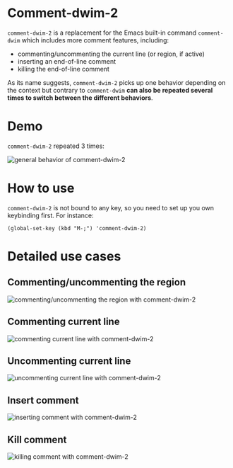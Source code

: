 # Comment-dwim-2

`comment-dwim-2` is a replacement for the Emacs built-in command `comment-dwim` which includes more comment features, including:

* commenting/uncommenting the current line (or region, if active)
* inserting an end-of-line comment
* killing the end-of-line comment

As its name suggests, `comment-dwim-2` picks up one behavior depending on the context but contrary to `comment-dwim` **can also be repeated several times to switch between the different behaviors**.

# Demo

`comment-dwim-2` repeated 3 times:

![general behavior of comment-dwim-2](http://remyferre.github.io/images/cd2-general.gif)

# How to use

`comment-dwim-2` is not bound to any key, so you need to set up you own keybinding first. For instance:

    (global-set-key (kbd "M-;") 'comment-dwim-2)

# Detailed use cases

## Commenting/uncommenting the region

![commenting/uncommenting the region with comment-dwim-2](http://remyferre.github.io/images/cd2-region.gif)

## Commenting current line

![commenting current line with comment-dwim-2](http://remyferre.github.io/images/cd2-comment.gif)

## Uncommenting current line

![uncommenting current line with comment-dwim-2](http://remyferre.github.io/images/cd2-uncomment.gif)

## Insert comment

![inserting comment with comment-dwim-2](http://remyferre.github.io/images/cd2-insert-comment.gif)

## Kill comment

![killing comment with comment-dwim-2](http://remyferre.github.io/images/cd2-kill-comment.gif)
